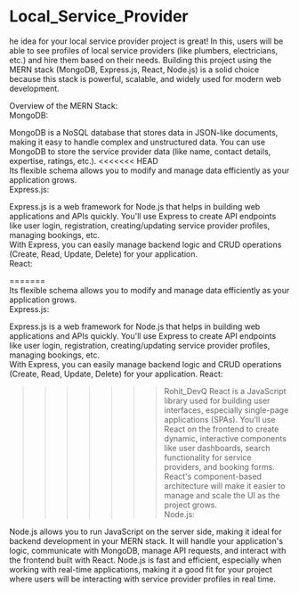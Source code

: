 ﻿# Local_Service_Provider

he idea for your local service provider project is great! In this, users will be able to see profiles of local service providers (like plumbers, electricians, etc.) and hire them based on their needs. Building this project using the MERN stack (MongoDB, Express.js, React, Node.js) is a solid choice because this stack is powerful, scalable, and widely used for modern web development.
             
Overview of the MERN Stack:                                                               
MongoDB:                                                                                                                                                         
                                                                                                           
MongoDB is a NoSQL database that stores data in JSON-like documents, making it easy to handle complex and unstructured data. You can use MongoDB to store the service provider data (like name, contact details, expertise, ratings, etc.).
<<<<<<< HEAD               
Its flexible schema allows you to modify and manage data efficiently as your application grows.                                                                                                                                                                                                                                                                                                         
Express.js:                                                                                                                                                                                                                                  
                                                                                               
Express.js is a web framework for Node.js that helps in building web applications and APIs quickly. You'll use Express to create API endpoints like user login, registration, creating/updating service provider profiles, managing bookings, etc.                    
With Express, you can easily manage backend logic and CRUD operations (Create, Read, Update, Delete) for your application.                                                                                            
React:                 
                                                                                              
=======                             
Its flexible schema allows you to modify and manage data efficiently as your application grows.                                                                                    
Express.js:                                          
                                                                                  
Express.js is a web framework for Node.js that helps in building web applications and APIs quickly. You'll use Express to create API endpoints like user login, registration, creating/updating service provider profiles, managing bookings, etc.                      
With Express, you can easily manage backend logic and CRUD operations (Create, Read, Update, Delete) for your application.
React:

>>>>>>> Rohit_DevQ
React is a JavaScript library used for building user interfaces, especially single-page applications (SPAs). You'll use React on the frontend to create dynamic, interactive components like user dashboards, search functionality for service providers, and booking forms.
React's component-based architecture will make it easier to manage and scale the UI as the project grows.            
Node.js:     

Node.js allows you to run JavaScript on the server side, making it ideal for backend development in your MERN stack. It will handle your application's logic, communicate with MongoDB, manage API requests, and interact with the frontend built with React.
Node.js is fast and efficient, especially when working with real-time applications, making it a good fit for your project where users will be interacting with service provider profiles in real time.
               
                           
